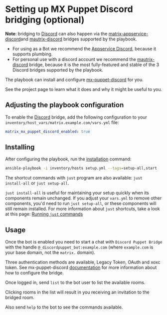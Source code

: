 # Setting up MX Puppet Discord bridging (optional)

**Note**: bridging to [Discord](https://discordapp.com/) can also happen via the [matrix-appservice-discord](configuring-playbook-bridge-appservice-discord.md)and [mautrix-discord](configuring-playbook-bridge-mautrix-discord.md) bridges supported by the playbook.   
- For using as a Bot we recommend the [Appservice Discord](configuring-playbook-bridge-appservice-discord.md), because it supports plumbing.  
- For personal use with a discord account we recommend the [mautrix-discord](configuring-playbook-bridge-mautrix-discord.md) bridge, because it is the most fully-featured and stable of the 3 Discord bridges supported by the playbook.

The playbook can install and configure [mx-puppet-discord](https://gitlab.com/mx-puppet/discord/mx-puppet-discord) for you.

See the project page to learn what it does and why it might be useful to you.

## Adjusting the playbook configuration

To enable the [Discord](https://discordapp.com/) bridge, add the following configuration to your `inventory/host_vars/matrix.example.com/vars.yml` file:

```yaml
matrix_mx_puppet_discord_enabled: true
```

## Installing

After configuring the playbook, run the [installation](installing.md) command:

<!-- NOTE: let this conservative command run (instead of install-all) to make it clear that failure of the command means something is clearly broken. -->
```sh
ansible-playbook -i inventory/hosts setup.yml --tags=setup-all,start
```

The shortcut commands with `just` program are also available: `just install-all` or `just setup-all`.

`just install-all` is useful for maintaining your setup quickly when its components remain unchanged. If you adjust your `vars.yml` to remove other components, you'd need to run `just setup-all`, or these components will still remain installed. For more information about `just` shortcuts, take a look at this page: [Running `just` commands](just.md)

## Usage

Once the bot is enabled you need to start a chat with `Discord Puppet Bridge` with the handle `@_discordpuppet_bot:example.com` (where `example.com` is your base domain, not the `matrix.` domain).

Three authentication methods are available, Legacy Token, OAuth and xoxc token. See mx-puppet-discord [documentation](https://gitlab.com/mx-puppet/discord/mx-puppet-discord) for more information about how to configure the bridge.

Once logged in, send `list` to the bot user to list the available rooms.

Clicking rooms in the list will result in you receiving an invitation to the bridged room.

Also send `help` to the bot to see the commands available.

